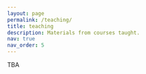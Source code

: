 ```yaml
---
layout: page
permalink: /teaching/
title: teaching
description: Materials from courses taught.
nav: true
nav_order: 5
---
```


TBA
<!--For now, this page is assumed to be a static description of your courses. You can convert it to a collection similar to `_projects/` so that you can have a dedicated page for each course.-->

<!--Organize your courses by years, topics, or universities, however you like!-->
